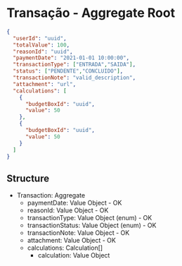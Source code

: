 # Transação - Aggregate Root

```json
{
  "userId": "uuid",
  "totalValue": 100,
  "reasonId": "uuid",
  "paymentDate": "2021-01-01 10:00:00",
  "transactionType": ["ENTRADA","SAIDA"],
  "status": ["PENDENTE","CONCLUIDO"],
  "transactionNote": "valid_description",
  "attachment": "url",
  "calculations": [
    {
      "budgetBoxId": "uuid",
      "value": 50
    },
    {
      "budgetBoxId": "uuid",
      "value": 50
    }
  ]
}
```

## Structure
  - Transaction: Aggregate
    - paymentDate: Value Object - OK
    - reasonId: Value Object - OK
    - transactionType: Value Object (enum) - OK
    - transactionStatus: Value Object (enum) - OK
    - transactionNote: Value Object - OK
    - attachment: Value Object - OK
    - calculations: Calculation[]
      - calculation: Value Object